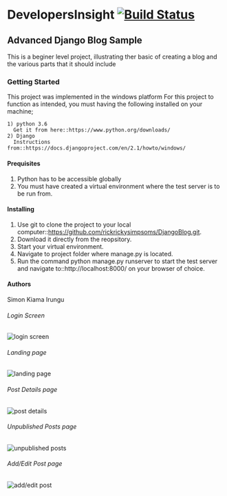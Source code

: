 # DevelopersInsight [![Build Status](https://travis-ci.com/rickrickysimpsoms/DevelopersInsight.svg?branch=master)](https://travis-ci.com/rickrickysimpsoms/DevelopersInsight)

## Advanced Django Blog Sample 
This is a beginer level project, illustrating ther basic of creating a blog and the various parts that it should include

### Getting Started
This project was implemented in the windows platform
For this project to function as intended, you must having the following installed on your machine;

    1) python 3.6
      Get it from here::https://www.python.org/downloads/
    2) Django 
      Instructions from::https://docs.djangoproject.com/en/2.1/howto/windows/
    
#### Prequisites
  1) Python has to be accessible globally 
  2) You must have created a virtual environment where the test server is to be run from.
  
#### Installing
1) Use git to clone the project to your local computer::https://github.com/rickrickysimpsoms/DjangoBlog.git.
2) Download it directly from the reopsitory.
3) Start your virtual environment.
4) Navigate to project folder where manage.py is located.
5) Run the command python manage.py runserver to start the test server and navigate to::http://localhost:8000/
    on your browser of choice.
    
#### Authors
Simon Kiama Irungu

###### Login Screen
![login screen](https://github.com/rickrickysimpsoms/DevelopersInsight/blob/master/static/images/%7B4301024D-68C5-4D57-9AD3-C04394625DEC%7D.png.jpg)

###### Landing page
![landing page](https://github.com/rickrickysimpsoms/DevelopersInsight/blob/master/static/images/%7BE8EA5359-551E-4EF2-87B9-B41C4BAF394D%7D.png.jpg)

###### Post Details page
![post details](https://github.com/rickrickysimpsoms/DevelopersInsight/blob/master/static/images/%7B6981C9CF-0957-47A0-8EE6-D2505C2040E8%7D.png.jpg)

###### Unpublished Posts page
![unpublished posts](https://github.com/rickrickysimpsoms/DevelopersInsight/blob/master/static/images/%7B7DFF65DB-FFF7-4358-9F7C-71B9A5C14B3B%7D.png.jpg)

###### Add/Edit Post page
![add/edit post](https://github.com/rickrickysimpsoms/DevelopersInsight/blob/master/static/images/%7BB8439F92-0D06-4D72-85A0-E2044FD976D8%7D.png.jpg)
